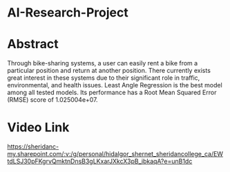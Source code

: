 # AI-Research-Project
# Abstract
Through bike-sharing systems, a user can easily rent a bike from a particular position and return at another position. There currently exists great interest in these systems due to their significant role in traffic, environmental, and health issues. Least Angle Regression is the best model among all tested models. Its performance has a Root Mean Squared Error (RMSE) score of 1.025004e+07.
# Video Link
https://sheridanc-my.sharepoint.com/:v:/g/personal/hidalgor_shernet_sheridancollege_ca/EWtdLSJ30pFKgrvQmktnDnsB3gLKxarJXkcX3pB_ibkaqA?e=unB1dc
